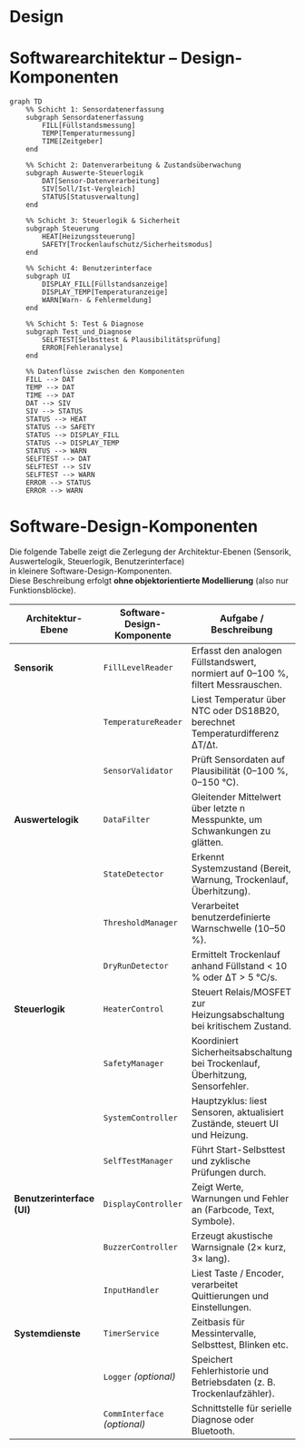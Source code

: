 # Design

# Softwarearchitektur – Design-Komponenten

```mermaid
graph TD
    %% Schicht 1: Sensordatenerfassung
    subgraph Sensordatenerfassung
        FILL[Füllstandsmessung]
        TEMP[Temperaturmessung]
        TIME[Zeitgeber]
    end

    %% Schicht 2: Datenverarbeitung & Zustandsüberwachung
    subgraph Auswerte-Steuerlogik
        DAT[Sensor-Datenverarbeitung]
        SIV[Soll/Ist-Vergleich]
        STATUS[Statusverwaltung]
    end

    %% Schicht 3: Steuerlogik & Sicherheit
    subgraph Steuerung
        HEAT[Heizungssteuerung]
        SAFETY[Trockenlaufschutz/Sicherheitsmodus]
    end

    %% Schicht 4: Benutzerinterface
    subgraph UI
        DISPLAY_FILL[Füllstandsanzeige]
        DISPLAY_TEMP[Temperaturanzeige]
        WARN[Warn- & Fehlermeldung]
    end

    %% Schicht 5: Test & Diagnose
    subgraph Test_und_Diagnose
        SELFTEST[Selbsttest & Plausibilitätsprüfung]
        ERROR[Fehleranalyse]
    end

    %% Datenflüsse zwischen den Komponenten
    FILL --> DAT
    TEMP --> DAT
    TIME --> DAT
    DAT --> SIV
    SIV --> STATUS
    STATUS --> HEAT
    STATUS --> SAFETY
    STATUS --> DISPLAY_FILL
    STATUS --> DISPLAY_TEMP
    STATUS --> WARN
    SELFTEST --> DAT
    SELFTEST --> SIV
    SELFTEST --> WARN
    ERROR --> STATUS
    ERROR --> WARN
````

# Software-Design-Komponenten

Die folgende Tabelle zeigt die Zerlegung der Architektur-Ebenen (Sensorik, Auswertelogik, Steuerlogik, Benutzerinterface)  
in kleinere Software-Design-Komponenten.  
Diese Beschreibung erfolgt **ohne objektorientierte Modellierung** (also nur Funktionsblöcke).

| **Architektur-Ebene** | **Software-Design-Komponente** | **Aufgabe / Beschreibung** | **Eingabe** | **Ausgabe** |
|------------------------|--------------------------------|-----------------------------|--------------|--------------|
| **Sensorik** | `FillLevelReader` | Erfasst den analogen Füllstandswert, normiert auf 0–100 %, filtert Messrauschen. | Analoge Spannung (0–3,3 V) | Prozentwert (0–100 %), gefiltert |
|  | `TemperatureReader` | Liest Temperatur über NTC oder DS18B20, berechnet Temperaturdifferenz ΔT/Δt. | Digitalwert / Widerstand | Temperaturwert in °C, Änderungsrate |
|  | `SensorValidator` | Prüft Sensordaten auf Plausibilität (0–100 %, 0–150 °C). | Messwerte | Status: OK / Fehlercode |
| **Auswertelogik** | `DataFilter` | Gleitender Mittelwert über letzte n Messpunkte, um Schwankungen zu glätten. | Rohdaten | Gefilterte Werte |
|  | `StateDetector` | Erkennt Systemzustand (Bereit, Warnung, Trockenlauf, Überhitzung). | Sensordaten | Zustandskennung |
|  | `ThresholdManager` | Verarbeitet benutzerdefinierte Warnschwelle (10–50 %). | Eingabewert | Grenzwert |
|  | `DryRunDetector` | Ermittelt Trockenlauf anhand Füllstand < 10 % oder ΔT > 5 °C/s. | Sensordaten | Trockenlauf-Flag |
| **Steuerlogik** | `HeaterControl` | Steuert Relais/MOSFET zur Heizungsabschaltung bei kritischem Zustand. | Zustand, Sensorwerte | Schaltsignal (Ein/Aus) |
|  | `SafetyManager` | Koordiniert Sicherheitsabschaltung bei Trockenlauf, Überhitzung, Sensorfehler. | Fehlerstatus | Relais Aus, Warnsignal |
|  | `SystemController` | Hauptzyklus: liest Sensoren, aktualisiert Zustände, steuert UI und Heizung. | Alle Daten | Steuerbefehle |
|  | `SelfTestManager` | Führt Start-Selbsttest und zyklische Prüfungen durch. | Sensorstatus | Testresultat / Fehlercode |
| **Benutzerinterface (UI)** | `DisplayController` | Zeigt Werte, Warnungen und Fehler an (Farbcode, Text, Symbole). | Zustand, Messdaten | LCD-Ausgabe |
|  | `BuzzerController` | Erzeugt akustische Warnsignale (2× kurz, 3× lang). | Fehlerzustand | Tonmuster |
|  | `InputHandler` | Liest Taste / Encoder, verarbeitet Quittierungen und Einstellungen. | Benutzereingabe | Befehle an Steuerlogik |
| **Systemdienste** | `TimerService` | Zeitbasis für Messintervalle, Selbsttest, Blinken etc. | Systemzeit | Zeitstempel, Timer-Ereignisse |
|  | `Logger` *(optional)* | Speichert Fehlerhistorie und Betriebsdaten (z. B. Trockenlaufzähler). | Ereignisse | Logdaten |
|  | `CommInterface` *(optional)* | Schnittstelle für serielle Diagnose oder Bluetooth. | Datenpakete | Debug-/Diagnosedaten |


